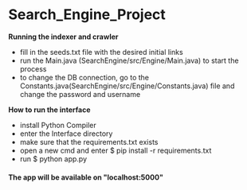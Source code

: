 # Search_Engine_Project

**Running the indexer and crawler**
- fill in the seeds.txt file with the desired initial links
- run the Main.java (SearchEngine/src/Engine/Main.java) to start the process
- to change the DB connection, go to the Constants.java(SearchEngine/src/Engine/Constants.java) file and change the password and username


**How to run the interface**
- install Python Compiler
- enter the Interface directory
- make sure that the requirements.txt exists 
- open a new cmd and enter $ pip install -r requirements.txt
- run $ python app.py

#### The app will be available on "localhost:5000"

